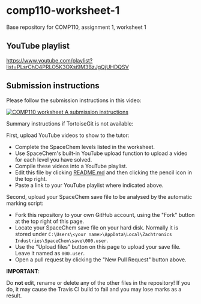 # comp110-worksheet-1
Base repository for COMP110, assignment 1, worksheet 1

## YouTube playlist
https://www.youtube.com/playlist?list=PLsrChO4PRLO5K3OXsi9M3BzJgQjUHDQSV

## Submission instructions

Please follow the submission instructions in this video:

[![COMP110 worksheet A submission instructions](http://img.youtube.com/vi/RZPPM0LZmn8/0.jpg)](https://youtu.be/RZPPM0LZmn8 "COMP110 worksheet A submission instructions")

Summary instructions if TortoiseGit is not available:

First, upload YouTube videos to show to the tutor:
* Complete the SpaceChem levels listed in the worksheet.
* Use SpaceChem's built-in YouTube upload function to upload a video for each level you have solved.
* Compile these videos into a YouTube playlist.
* Edit this file by clicking [README.md](README.md) and then clicking the pencil icon in the top right.
* Paste a link to your YouTube playlist where indicated above.

Second, upload your SpaceChem save file to be analysed by the automatic marking script:
* Fork this repository to your own GitHub account, using the "Fork" button at the top right of this page.
* Locate your SpaceChem save file on your hard disk. Normally it is stored under `C:\Users\<your name>\AppData\Local\Zachtronics Industries\SpaceChem\save\000.user`.
* Use the "Upload files" button on this page to upload your save file. Leave it named as `000.user`.
* Open a pull request by clicking the "New Pull Request" button above.

**IMPORTANT**: 

Do **not** edit, rename or delete any of the other files in the repository! If you do, it may cause the Travis CI build to fail and you may lose marks as a result.
